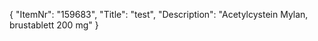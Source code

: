 {
  "ItemNr": "159683",
  "Title": "test",
  "Description": "Acetylcystein Mylan, brustablett 200 mg"
}